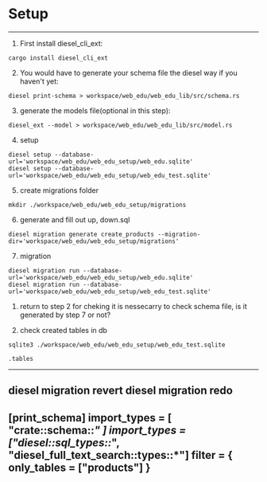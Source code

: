 # Setup

---

1. First install diesel_cli_ext:

```
cargo install diesel_cli_ext
```

2. You would have to generate your schema file the diesel way if you haven't yet:

```
diesel print-schema > workspace/web_edu/web_edu_lib/src/schema.rs
```

3. generate the models file(optional in this step):

```
diesel_ext --model > workspace/web_edu/web_edu_lib/src/model.rs
```

4. setup

```
diesel setup --database-url='workspace/web_edu/web_edu_setup/web_edu.sqlite'
diesel setup --database-url='workspace/web_edu/web_edu_setup/web_edu_test.sqlite'
```

5. create migrations folder

```
mkdir ./workspace/web_edu/web_edu_setup/migrations
```

6. generate and fill out up, down.sql

```
diesel migration generate create_products --migration-dir='workspace/web_edu/web_edu_setup/migrations'
```

7. migration

```
diesel migration run --database-url='workspace/web_edu/web_edu_setup/web_edu.sqlite'   
diesel migration run --database-url='workspace/web_edu/web_edu_setup/web_edu_test.sqlite'
```

1. return to step 2 for cheking it is nessecarry to check schema file, is it generated by step 7 or not?

2. check created tables in db

```
sqlite3 ./workspace/web_edu/web_edu_setup/web_edu_test.sqlite

```
```
.tables
```

---
diesel migration revert
diesel migration redo
---
[print_schema]
import_types = [ "crate::schema::*" ]
import_types = ["diesel::sql_types::*", "diesel_full_text_search::types::*"]
filter = { only_tables = ["products"] }
----
